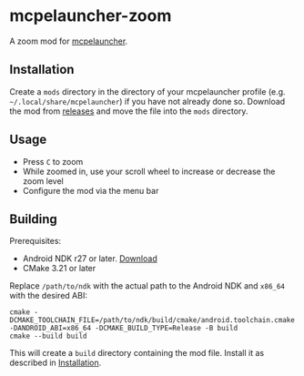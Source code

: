 # mcpelauncher-zoom

A zoom mod for [mcpelauncher](https://minecraft-linux.github.io).


## Installation

Create a `mods` directory in the directory of your mcpelauncher profile (e.g. `~/.local/share/mcpelauncher`) if you have not already done so.
Download the mod from [releases](https://github.com/CrackedMatter/mcpelauncher-zoom/releases) and move the file into the `mods` directory.


## Usage

- Press `C` to zoom
- While zoomed in, use your scroll wheel to increase or decrease the zoom level
- Configure the mod via the menu bar


## Building

Prerequisites:

- Android NDK r27 or later. [Download](https://developer.android.com/ndk/downloads)
- CMake 3.21 or later

Replace `/path/to/ndk` with the actual path to the Android NDK and `x86_64` with the desired ABI:

```
cmake -DCMAKE_TOOLCHAIN_FILE=/path/to/ndk/build/cmake/android.toolchain.cmake -DANDROID_ABI=x86_64 -DCMAKE_BUILD_TYPE=Release -B build
cmake --build build
```

This will create a `build` directory containing the mod file. Install it as described in [Installation](#installation).
